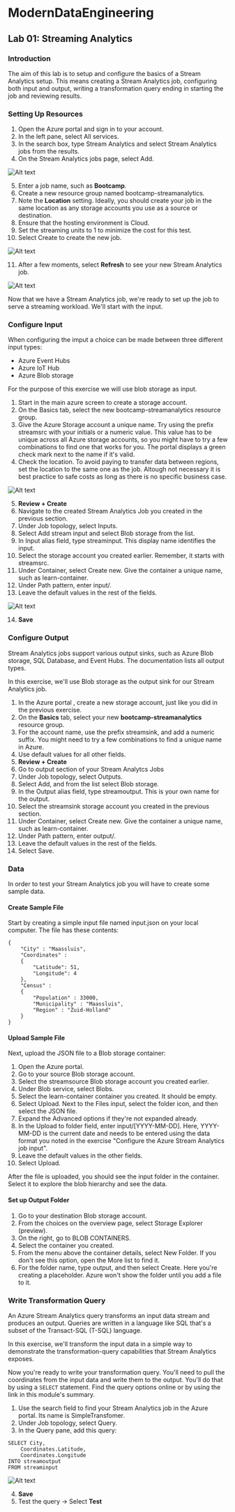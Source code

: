 # ModernDataEngineering

## Lab 01: Streaming Analytics

### Introduction
The aim of this lab is to setup and configure the basics of a Stream Analytics setup. This means creating a Stream Analytics job, configuring both input and output, writing a transformation query ending in starting the job and reviewing results. 

### Setting Up Resources

1. Open the Azure portal  and sign in to your account.
2. In the left pane, select All services.
3. In the search box, type Stream Analytics and select Stream Analytics jobs from the results.
4. On the Stream Analytics jobs page, select Add.

![Alt text](https://docs.microsoft.com/en-us/learn/data-ai-cert/transform-data-with-azure-stream-analytics/media/3-add-jobs.png)

5. Enter a job name, such as **Bootcamp**.
6. Create a new resource group named bootcamp-streamanalytics.
7. Note the **Location** setting. Ideally, you should create your job in the same location as any storage accounts you use as a source or destination.
8. Ensure that the hosting environment is Cloud.
9. Set the streaming units to 1 to minimize the cost for this test.
10. Select Create to create the new job.

![Alt text](https://docs.microsoft.com/en-us/learn/data-ai-cert/transform-data-with-azure-stream-analytics/media/3-create-new-job.png)

11. After a few moments, select **Refresh** to see your new Stream Analytics job.

![Alt text](https://docs.microsoft.com/en-us/learn/data-ai-cert/transform-data-with-azure-stream-analytics/media/3-created-jobs.png)

Now that we have a Stream Analytics job, we're ready to set up the job to serve a streaming workload. We'll start with the input.

### Configure Input
When configuring the imput a choice can be made between three different input types:
- Azure Event Hubs
- Azure IoT Hub
- Azure Blob storage

For the purpose of this exercise we will use blob storage as input.

1. Start in the main azure screen to create a storage account.
2. On the Basics tab, select the new bootcamp-streamanalytics resource group.
3. Give the Azure Storage account a unique name. Try using the prefix streamsrc with your initials or a numeric value. This value has to be unique across all Azure storage accounts, so you might have to try a few combinations to find one that works for you. The portal displays a green check mark next to the name if it's valid.
4. Check the location. To avoid paying to transfer data between regions, set the location to the same one as the job. Altough not necessary it is best practice to safe costs as long as there is no specific business case.

![Alt text](https://docs.microsoft.com/en-us/learn/data-ai-cert/transform-data-with-azure-stream-analytics/media/4-add-storage-account.png)

5.  **Review + Create**
6.  Navigate to the created Stream Analytics Job you created in the previous section.
7.  Under Job topology, select Inputs.
8.  Select Add stream input and select Blob storage from the list.
9.  In Input alias field, type streaminput. This display name identifies the input.
10. Select the storage account you created earlier. Remember, it starts with streamsrc.
11. Under Container, select Create new. Give the container a unique name, such as learn-container.
12. Under Path pattern, enter input/.
13. Leave the default values in the rest of the fields.

![Alt text](https://docs.microsoft.com/en-us/learn/data-ai-cert/transform-data-with-azure-stream-analytics/media/4-create-blob-input.png)

14. **Save**

### Configure Output
Stream Analytics jobs support various output sinks, such as Azure Blob storage, SQL Database, and Event Hubs. The documentation lists all output types.

In this exercise, we'll use Blob storage as the output sink for our Stream Analytics job.

1. In the Azure portal , create a new storage account, just like you did in the previous exercise.
2. On the **Basics** tab, select your new **bootcamp-streamanalytics** resource group.
3. For the account name, use the prefix streamsink, and add a numeric suffix. You might need to try a few combinations to find a unique name in Azure.
4. Use default values for all other fields.
5. **Review + Create**
6. Go to output section of your Stream Analytcs Jobs
7. Under Job topology, select Outputs.
8. Select Add, and from the list select Blob storage.
9. In the Output alias field, type streamoutput. This is your own name for the output.
10. Select the streamsink storage account you created in the previous section.
11. Under Container, select Create new. Give the container a unique name, such as learn-container.
12. Under Path pattern, enter output/.
13. Leave the default values in the rest of the fields.
14. Select Save.

### Data
In order to test your Stream Analytics job you will have to create some sample data. 

#### Create Sample File
Start by creating a simple input file named input.json on your local computer. The file has these contents:

```
{
    "City" : "Maassluis",
    "Coordinates" :
    {
        "Latitude": 51,
        "Longitude": 4
    },
    "Census" :
    {
        "Population" : 33000,
        "Municipality" : "Maassluis",
        "Region" : "Zuid-Holland"
    }
}
```
#### Upload Sample File
Next, upload the JSON file to a Blob storage container:

1. Open the Azure portal.
2. Go to your source Blob storage account.
3. Select the streamsource Blob storage account you created earlier.
4. Under Blob service, select Blobs.
5. Select the learn-container container you created. It should be empty.
6. Select Upload. Next to the Files input, select the folder icon, and then select the JSON file.
7. Expand the Advanced options if they're not expanded already.
8. In the Upload to folder field, enter input/[YYYY-MM-DD]. Here, YYYY-MM-DD is the current date and needs to be entered using the data format you noted in the exercise "Configure the Azure Stream Analytics job input".
9. Leave the default values in the other fields.
10. Select Upload.

After the file is uploaded, you should see the input folder in the container. Select it to explore the blob hierarchy and see the data.

#### Set up Output Folder
1. Go to your destination Blob storage account.
2. From the choices on the overview page, select Storage Explorer (preview).
3. On the right, go to BLOB CONTAINERS.
4. Select the container you created.
5. From the menu above the container details, select New Folder. If you don't see this option, open the More list to find it.
6. For the folder name, type output, and then select Create. Here you're creating a placeholder. Azure won't show the folder until you add a file to it.

### Write Transformation Query
An Azure Stream Analytics query transforms an input data stream and produces an output. Queries are written in a language like SQL that's a subset of the Transact-SQL (T-SQL) language.

In this exercise, we'll transform the input data in a simple way to demonstrate the transformation-query capabilities that Stream Analytics exposes.

Now you're ready to write your transformation query. You'll need to pull the coordinates from the input data and write them to the output. You'll do that by using a `SELECT` statement. Find the query options online or by using the link in this module's summary.

1. Use the search field to find your Stream Analytics job in the Azure portal. Its name is SimpleTransfomer.
2. Under Job topology, select Query.
3. In the Query pane, add this query:

```
SELECT City,
    Coordinates.Latitude,
    Coordinates.Longitude
INTO streamoutput
FROM streaminput
```
![Alt text](https://docs.microsoft.com/en-us/learn/data-ai-cert/transform-data-with-azure-stream-analytics/media/6-write-query.png)

4. **Save**
5. Test the query -> Select **Test**




